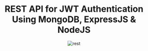 <div align='center' >
<h1>REST API for JWT Authentication Using MongoDB, ExpressJS & NodeJS</h1>
  <img src="https://i.ibb.co/hW1DXML/rest.jpg" alt="rest" border="0">
</div>


